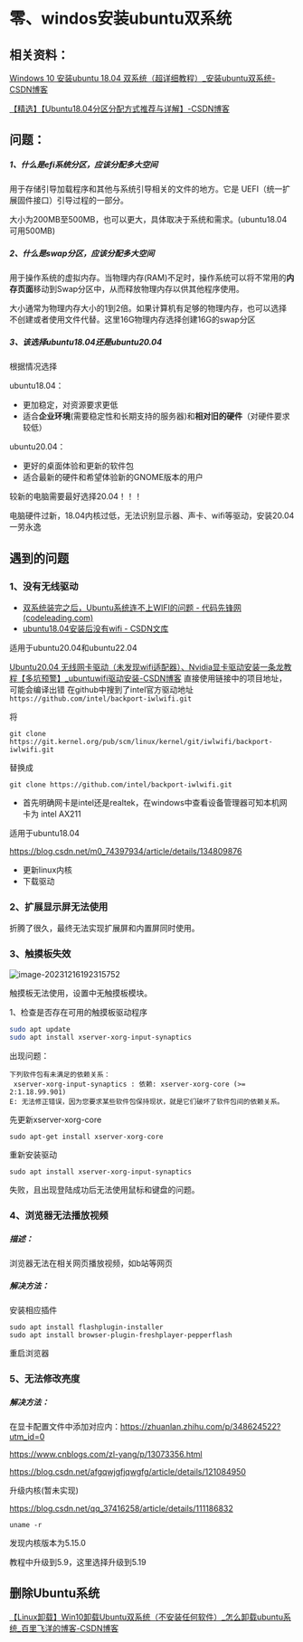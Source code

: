 # 零、windos安装ubuntu双系统

## 相关资料：

[Windows 10 安装ubuntu 18.04 双系统（超详细教程）_安装ubuntu双系统-CSDN博客](https://blog.csdn.net/qq_43106321/article/details/105361644)

[【精选】【Ubuntu18.04分区分配方式推荐与详解】-CSDN博客](https://blog.csdn.net/qq_29960631/article/details/123369207)

## 问题：

##### 1、什么是efi系统分区，应该分配多大空间

用于存储引导加载程序和其他与系统引导相关的文件的地方。它是 UEFI（统一扩展固件接口）引导过程的一部分。

大小为200MB至500MB，也可以更大，具体取决于系统和需求。(ubuntu18.04 可用500MB)

##### 2、什么是swap分区，应该分配多大空间

用于操作系统的虚拟内存。当物理内存(RAM)不足时，操作系统可以将不常用的**内存页面**移动到Swap分区中，从而释放物理内存以供其他程序使用。

大小通常为物理内存大小的1到2倍。如果计算机有足够的物理内存，也可以选择不创建或者使用文件代替。这里16G物理内存选择创建16G的swap分区

##### 3、该选择ubuntu18.04还是ubuntu20.04

根据情况选择

ubuntu18.04：

- 更加稳定，对资源要求更低
- 适合**企业环境**(需要稳定性和长期支持的服务器)和**相对旧的硬件**（对硬件要求较低）

ubuntu20.04：

- 更好的桌面体验和更新的软件包
- 适合最新的硬件和希望体验新的GNOME版本的用户

较新的电脑需要最好选择20.04！！！

电脑硬件过新，18.04内核过低，无法识别显示器、声卡、wifi等驱动，安装20.04一劳永逸

## 遇到的问题

### 1、没有无线驱动

- [双系统装完之后，Ubuntu系统连不上WIFI的问题 - 代码先锋网 (codeleading.com)](https://codeleading.com/article/42485056591/)
- [ubuntu18.04安装后没有wifi - CSDN文库](https://wenku.csdn.net/answer/b74e7077e0d19b293da066a3e293277e)

适用于ubuntu20.04和ubuntu22.04

[Ubuntu20.04 无线网卡驱动（未发现wifi适配器）、Nvidia显卡驱动安装一条龙教程【多坑预警】_ubuntuwifi驱动安装-CSDN博客](https://blog.csdn.net/weixin_52490336/article/details/133139105)
直接使用链接中的项目地址，可能会编译出错
在github中搜到了intel官方驱动地址`https://github.com/intel/backport-iwlwifi.git`

将
```
git clone https://git.kernel.org/pub/scm/linux/kernel/git/iwlwifi/backport-iwlwifi.git
```
替换成
```
git clone https://github.com/intel/backport-iwlwifi.git
```

- 首先明确网卡是intel还是realtek，在windows中查看设备管理器可知本机网卡为 intel AX211

适用于ubuntu18.04

https://blog.csdn.net/m0_74397934/article/details/134809876

- 更新linux内核
- 下载驱动

### 2、扩展显示屏无法使用

折腾了很久，最终无法实现扩展屏和内置屏同时使用。

### 3、触摸板失效

![image-20231216192315752](https://raw.githubusercontent.com/letMeEmoForAWhile/typoraImage/main/img/image-20231216192315752.png)

触摸板无法使用，设置中无触摸板模块。

1、检查是否存在可用的触摸板驱动程序

```bash
sudo apt update
sudo apt install xserver-xorg-input-synaptics
```

出现问题：

```
下列软件包有未满足的依赖关系：
 xserver-xorg-input-synaptics : 依赖: xserver-xorg-core (>= 2:1.18.99.901)
E: 无法修正错误，因为您要求某些软件包保持现状，就是它们破坏了软件包间的依赖关系。
```

先更新xserver-xorg-core

```
sudo apt-get install xserver-xorg-core
```

重新安装驱动

```
sudo apt install xserver-xorg-input-synaptics
```

失败，且出现登陆成功后无法使用鼠标和键盘的问题。

### 4、浏览器无法播放视频

##### 描述：

浏览器无法在相关网页播放视频，如b站等网页

##### 解决方法：

安装相应插件

```
sudo apt install flashplugin-installer
sudo apt install browser-plugin-freshplayer-pepperflash
```

重启浏览器




### 5、无法修改亮度

##### 解决方法：

在显卡配置文件中添加对应内：https://zhuanlan.zhihu.com/p/348624522?utm_id=0


https://www.cnblogs.com/zl-yang/p/13073356.html



https://blog.csdn.net/afgqwjgfjqwgfg/article/details/121084950


升级内核(暂未实现)

https://blog.csdn.net/qq_37416258/article/details/111186832

```
uname -r
```

发现内核版本为5.15.0

教程中升级到5.9，这里选择升级到5.19

## 删除Ubuntu系统

[【Linux卸载】Win10卸载Ubuntu双系统（不安装任何软件）_怎么卸载ubuntu系统_百里飞洋的博客-CSDN博客](https://blog.csdn.net/qq_51513895/article/details/128614127)
